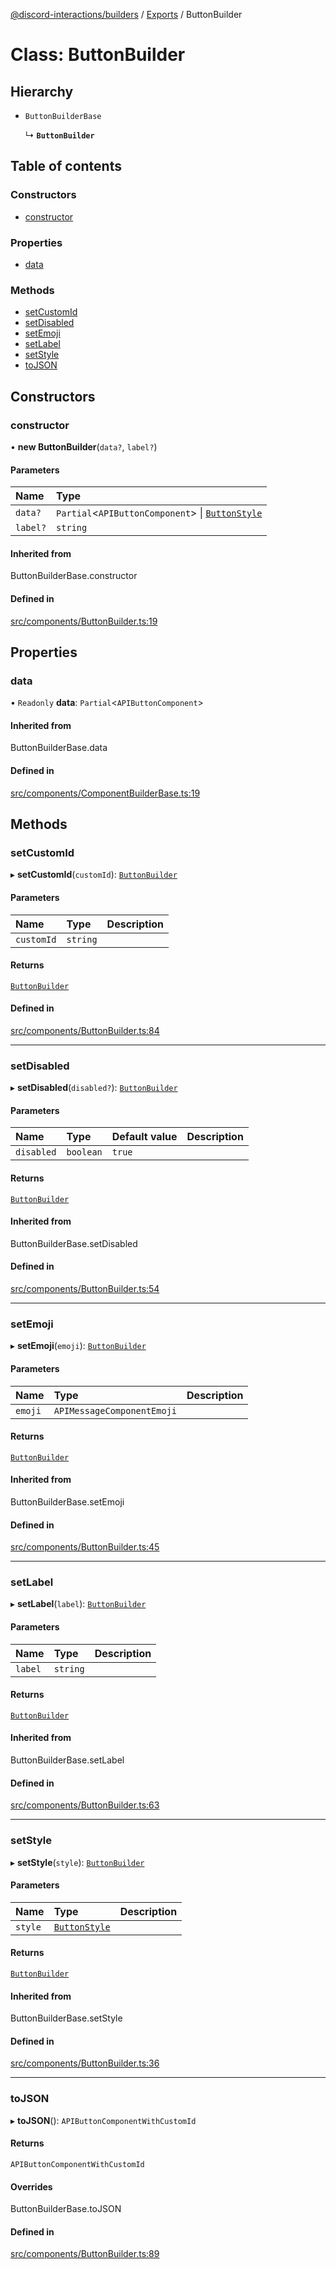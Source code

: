 [@discord-interactions/builders](../README.md) / [Exports](../modules.md) / ButtonBuilder

# Class: ButtonBuilder

## Hierarchy

- `ButtonBuilderBase`

  ↳ **`ButtonBuilder`**

## Table of contents

### Constructors

- [constructor](ButtonBuilder.md#constructor)

### Properties

- [data](ButtonBuilder.md#data)

### Methods

- [setCustomId](ButtonBuilder.md#setcustomid)
- [setDisabled](ButtonBuilder.md#setdisabled)
- [setEmoji](ButtonBuilder.md#setemoji)
- [setLabel](ButtonBuilder.md#setlabel)
- [setStyle](ButtonBuilder.md#setstyle)
- [toJSON](ButtonBuilder.md#tojson)

## Constructors

### constructor

• **new ButtonBuilder**(`data?`, `label?`)

#### Parameters

| Name | Type |
| :------ | :------ |
| `data?` | `Partial`<`APIButtonComponent`\> \| [`ButtonStyle`](../enums/ButtonStyle.md) |
| `label?` | `string` |

#### Inherited from

ButtonBuilderBase.constructor

#### Defined in

[src/components/ButtonBuilder.ts:19](https://github.com/ssMMiles/discord-interactions/blob/ef474ab/packages/builders/src/components/ButtonBuilder.ts#L19)

## Properties

### data

• `Readonly` **data**: `Partial`<`APIButtonComponent`\>

#### Inherited from

ButtonBuilderBase.data

#### Defined in

[src/components/ComponentBuilderBase.ts:19](https://github.com/ssMMiles/discord-interactions/blob/ef474ab/packages/builders/src/components/ComponentBuilderBase.ts#L19)

## Methods

### setCustomId

▸ **setCustomId**(`customId`): [`ButtonBuilder`](ButtonBuilder.md)

#### Parameters

| Name | Type | Description |
| :------ | :------ | :------ |
| `customId` | `string` |  |

#### Returns

[`ButtonBuilder`](ButtonBuilder.md)

#### Defined in

[src/components/ButtonBuilder.ts:84](https://github.com/ssMMiles/discord-interactions/blob/ef474ab/packages/builders/src/components/ButtonBuilder.ts#L84)

___

### setDisabled

▸ **setDisabled**(`disabled?`): [`ButtonBuilder`](ButtonBuilder.md)

#### Parameters

| Name | Type | Default value | Description |
| :------ | :------ | :------ | :------ |
| `disabled` | `boolean` | `true` |  |

#### Returns

[`ButtonBuilder`](ButtonBuilder.md)

#### Inherited from

ButtonBuilderBase.setDisabled

#### Defined in

[src/components/ButtonBuilder.ts:54](https://github.com/ssMMiles/discord-interactions/blob/ef474ab/packages/builders/src/components/ButtonBuilder.ts#L54)

___

### setEmoji

▸ **setEmoji**(`emoji`): [`ButtonBuilder`](ButtonBuilder.md)

#### Parameters

| Name | Type | Description |
| :------ | :------ | :------ |
| `emoji` | `APIMessageComponentEmoji` |  |

#### Returns

[`ButtonBuilder`](ButtonBuilder.md)

#### Inherited from

ButtonBuilderBase.setEmoji

#### Defined in

[src/components/ButtonBuilder.ts:45](https://github.com/ssMMiles/discord-interactions/blob/ef474ab/packages/builders/src/components/ButtonBuilder.ts#L45)

___

### setLabel

▸ **setLabel**(`label`): [`ButtonBuilder`](ButtonBuilder.md)

#### Parameters

| Name | Type | Description |
| :------ | :------ | :------ |
| `label` | `string` |  |

#### Returns

[`ButtonBuilder`](ButtonBuilder.md)

#### Inherited from

ButtonBuilderBase.setLabel

#### Defined in

[src/components/ButtonBuilder.ts:63](https://github.com/ssMMiles/discord-interactions/blob/ef474ab/packages/builders/src/components/ButtonBuilder.ts#L63)

___

### setStyle

▸ **setStyle**(`style`): [`ButtonBuilder`](ButtonBuilder.md)

#### Parameters

| Name | Type | Description |
| :------ | :------ | :------ |
| `style` | [`ButtonStyle`](../enums/ButtonStyle.md) |  |

#### Returns

[`ButtonBuilder`](ButtonBuilder.md)

#### Inherited from

ButtonBuilderBase.setStyle

#### Defined in

[src/components/ButtonBuilder.ts:36](https://github.com/ssMMiles/discord-interactions/blob/ef474ab/packages/builders/src/components/ButtonBuilder.ts#L36)

___

### toJSON

▸ **toJSON**(): `APIButtonComponentWithCustomId`

#### Returns

`APIButtonComponentWithCustomId`

#### Overrides

ButtonBuilderBase.toJSON

#### Defined in

[src/components/ButtonBuilder.ts:89](https://github.com/ssMMiles/discord-interactions/blob/ef474ab/packages/builders/src/components/ButtonBuilder.ts#L89)
